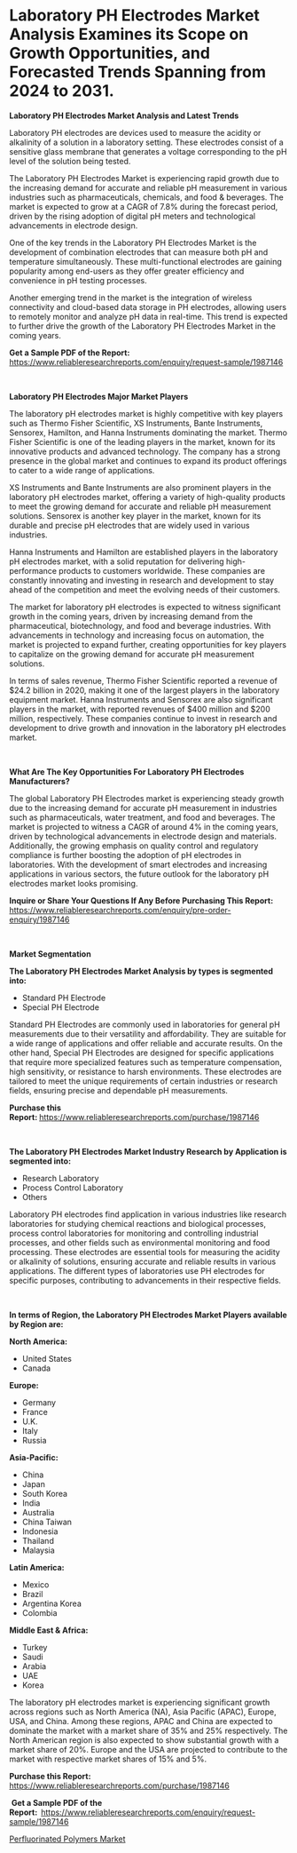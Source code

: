 <p><h1>Laboratory PH Electrodes Market Analysis Examines its Scope on Growth Opportunities, and Forecasted Trends Spanning from 2024 to 2031.</h1></p><p><strong>Laboratory PH Electrodes Market Analysis and Latest Trends</strong></p>
<p><p>Laboratory PH electrodes are devices used to measure the acidity or alkalinity of a solution in a laboratory setting. These electrodes consist of a sensitive glass membrane that generates a voltage corresponding to the pH level of the solution being tested.</p><p>The Laboratory PH Electrodes Market is experiencing rapid growth due to the increasing demand for accurate and reliable pH measurement in various industries such as pharmaceuticals, chemicals, and food & beverages. The market is expected to grow at a CAGR of 7.8% during the forecast period, driven by the rising adoption of digital pH meters and technological advancements in electrode design.</p><p>One of the key trends in the Laboratory PH Electrodes Market is the development of combination electrodes that can measure both pH and temperature simultaneously. These multi-functional electrodes are gaining popularity among end-users as they offer greater efficiency and convenience in pH testing processes.</p><p>Another emerging trend in the market is the integration of wireless connectivity and cloud-based data storage in PH electrodes, allowing users to remotely monitor and analyze pH data in real-time. This trend is expected to further drive the growth of the Laboratory PH Electrodes Market in the coming years.</p></p>
<p><strong>Get a Sample PDF of the Report:&nbsp;</strong> <a href="https://www.reliableresearchreports.com/enquiry/request-sample/1987146">https://www.reliableresearchreports.com/enquiry/request-sample/1987146</a></p>
<p>&nbsp;</p>
<p><strong>Laboratory PH Electrodes Major Market Players</strong></p>
<p><p>The laboratory pH electrodes market is highly competitive with key players such as Thermo Fisher Scientific, XS Instruments, Bante Instruments, Sensorex, Hamilton, and Hanna Instruments dominating the market. Thermo Fisher Scientific is one of the leading players in the market, known for its innovative products and advanced technology. The company has a strong presence in the global market and continues to expand its product offerings to cater to a wide range of applications.</p><p>XS Instruments and Bante Instruments are also prominent players in the laboratory pH electrodes market, offering a variety of high-quality products to meet the growing demand for accurate and reliable pH measurement solutions. Sensorex is another key player in the market, known for its durable and precise pH electrodes that are widely used in various industries.</p><p>Hanna Instruments and Hamilton are established players in the laboratory pH electrodes market, with a solid reputation for delivering high-performance products to customers worldwide. These companies are constantly innovating and investing in research and development to stay ahead of the competition and meet the evolving needs of their customers.</p><p>The market for laboratory pH electrodes is expected to witness significant growth in the coming years, driven by increasing demand from the pharmaceutical, biotechnology, and food and beverage industries. With advancements in technology and increasing focus on automation, the market is projected to expand further, creating opportunities for key players to capitalize on the growing demand for accurate pH measurement solutions.</p><p>In terms of sales revenue, Thermo Fisher Scientific reported a revenue of $24.2 billion in 2020, making it one of the largest players in the laboratory equipment market. Hanna Instruments and Sensorex are also significant players in the market, with reported revenues of $400 million and $200 million, respectively. These companies continue to invest in research and development to drive growth and innovation in the laboratory pH electrodes market.</p></p>
<p>&nbsp;</p>
<p><strong>What Are The Key Opportunities For Laboratory PH Electrodes Manufacturers?</strong></p>
<p><p>The global Laboratory PH Electrodes market is experiencing steady growth due to the increasing demand for accurate pH measurement in industries such as pharmaceuticals, water treatment, and food and beverages. The market is projected to witness a CAGR of around 4% in the coming years, driven by technological advancements in electrode design and materials. Additionally, the growing emphasis on quality control and regulatory compliance is further boosting the adoption of pH electrodes in laboratories. With the development of smart electrodes and increasing applications in various sectors, the future outlook for the laboratory pH electrodes market looks promising.</p></p>
<p><strong>Inquire or Share Your Questions If Any Before Purchasing This Report:</strong> <a href="https://www.reliableresearchreports.com/enquiry/pre-order-enquiry/1987146">https://www.reliableresearchreports.com/enquiry/pre-order-enquiry/1987146</a></p>
<p>&nbsp;</p>
<p><strong>Market Segmentation</strong></p>
<p><strong>The Laboratory PH Electrodes Market Analysis by types is segmented into:</strong></p>
<p><ul><li>Standard PH Electrode</li><li>Special PH Electrode</li></ul></p>
<p><p>Standard PH Electrodes are commonly used in laboratories for general pH measurements due to their versatility and affordability. They are suitable for a wide range of applications and offer reliable and accurate results. On the other hand, Special PH Electrodes are designed for specific applications that require more specialized features such as temperature compensation, high sensitivity, or resistance to harsh environments. These electrodes are tailored to meet the unique requirements of certain industries or research fields, ensuring precise and dependable pH measurements.</p></p>
<p><strong>Purchase this Report:&nbsp;</strong><a href="https://www.reliableresearchreports.com/purchase/1987146">https://www.reliableresearchreports.com/purchase/1987146</a></p>
<p>&nbsp;</p>
<p><strong>The Laboratory PH Electrodes Market Industry Research by Application is segmented into:</strong></p>
<p><ul><li>Research Laboratory</li><li>Process Control Laboratory</li><li>Others</li></ul></p>
<p><p>Laboratory PH electrodes find application in various industries like research laboratories for studying chemical reactions and biological processes, process control laboratories for monitoring and controlling industrial processes, and other fields such as environmental monitoring and food processing. These electrodes are essential tools for measuring the acidity or alkalinity of solutions, ensuring accurate and reliable results in various applications. The different types of laboratories use PH electrodes for specific purposes, contributing to advancements in their respective fields.</p></p>
<p>&nbsp;</p>
<p><strong>In terms of Region, the Laboratory PH Electrodes Market Players available by Region are:</strong></p>
<p>
    <p> <strong> North America: </strong>
        <ul>
            <li>United States</li>
            <li>Canada</li>
        </ul>
        </p> 
    <p> <strong> Europe: </strong>
        <ul>
            <li>Germany</li>
            <li>France</li>
            <li>U.K.</li>
            <li>Italy</li>
            <li>Russia</li>
        </ul>
        </p> 
    <p> <strong> Asia-Pacific: </strong>
        <ul>
            <li>China</li>
            <li>Japan</li>
            <li>South Korea</li>
            <li>India</li>
            <li>Australia</li>
            <li>China Taiwan</li>
            <li>Indonesia</li>
            <li>Thailand</li>
            <li>Malaysia</li>
        </ul>
        </p> 
    <p> <strong> Latin America: </strong>
        <ul>
            <li>Mexico</li>
            <li>Brazil</li>
            <li>Argentina Korea</li>
            <li>Colombia</li>
        </ul>
        </p> 
    <p> <strong> Middle East & Africa: </strong>
        <ul>
            <li>Turkey</li>
            <li>Saudi</li>
            <li>Arabia</li>
            <li>UAE</li>
            <li>Korea</li>
        </ul>
    </p>
    </p>
<p><p>The laboratory pH electrodes market is experiencing significant growth across regions such as North America (NA), Asia Pacific (APAC), Europe, USA, and China. Among these regions, APAC and China are expected to dominate the market with a market share of 35% and 25% respectively. The North American region is also expected to show substantial growth with a market share of 20%. Europe and the USA are projected to contribute to the market with respective market shares of 15% and 5%.</p></p>
<p><strong>Purchase this Report: </strong><a href="https://www.reliableresearchreports.com/purchase/1987146">https://www.reliableresearchreports.com/purchase/1987146</a></p>
<p>&nbsp;<strong>Get a Sample PDF of the Report:&nbsp;&nbsp;</strong><a href="https://www.reliableresearchreports.com/enquiry/request-sample/1987146">https://www.reliableresearchreports.com/enquiry/request-sample/1987146</a></p>
<p><strong></strong></p>
<p><p><a href="https://nifty-kite-d51.notion.site/Perfluorinated-Polymers-Market-Centers-on-Aspects-such-as-Market-Growth-Market-Share-Market-Opport-4c19f10ebae94c40a78277ae9ebf988a">Perfluorinated Polymers Market</a></p></p>
